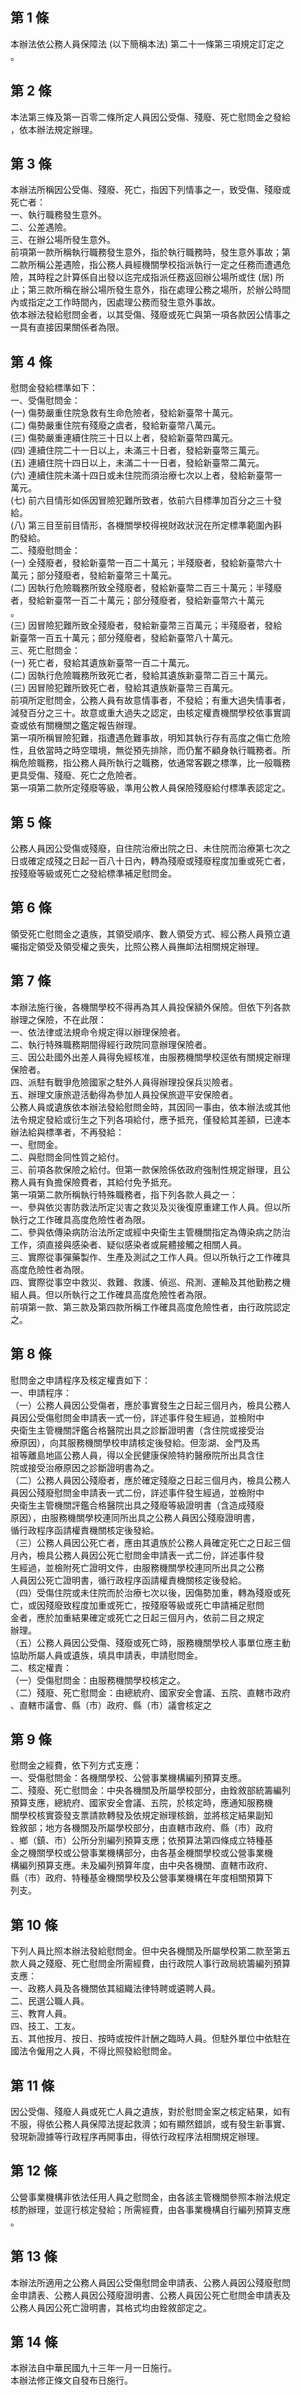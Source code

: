 第 1 條
-------
本辦法依公務人員保障法 (以下簡稱本法) 第二十一條第三項規定訂定之  
。

第 2 條
-------
本法第三條及第一百零二條所定人員因公受傷、殘廢、死亡慰問金之發給  
，依本辦法規定辦理。

第 3 條
-------
本辦法所稱因公受傷、殘廢、死亡，指因下列情事之一，致受傷、殘廢或  
死亡者：  
一、執行職務發生意外。  
二、公差遇險。  
三、在辦公場所發生意外。  
前項第一款所稱執行職務發生意外，指於執行職務時，發生意外事故；第  
二款所稱公差遇險，指公務人員經機關學校指派執行一定之任務而遭遇危  
險，其時程之計算係自出發以迄完成指派任務返回辦公場所或住 (居) 所  
止；第三款所稱在辦公場所發生意外，指在處理公務之場所，於辦公時間  
內或指定之工作時間內，因處理公務而發生意外事故。  
依本辦法發給慰問金者，以其受傷、殘廢或死亡與第一項各款因公情事之  
一具有直接因果關係者為限。

第 4 條
-------
慰問金發給標準如下：  
一、受傷慰問金：  
 (一) 傷勢嚴重住院急救有生命危險者，發給新臺幣十萬元。  
 (二) 傷勢嚴重住院有殘廢之虞者，發給新臺幣八萬元。  
 (三) 傷勢嚴重連續住院三十日以上者，發給新臺幣四萬元。  
 (四) 連續住院二十一日以上，未滿三十日者，發給新臺幣三萬元。  
 (五) 連續住院十四日以上，未滿二十一日者，發給新臺幣二萬元。  
 (六) 連續住院未滿十四日或未住院而須治療七次以上者，發給新臺幣一  
      萬元。  
 (七) 前六目情形如係因冒險犯難所致者，依前六目標準加百分之三十發  
      給。  
 (八) 第三目至前目情形，各機關學校得視財政狀況在所定標準範圍內斟  
      酌發給。  
二、殘廢慰問金：  
 (一) 全殘廢者，發給新臺幣一百二十萬元；半殘廢者，發給新臺幣六十  
      萬元；部分殘廢者，發給新臺幣三十萬元。  
 (二) 因執行危險職務所致全殘廢者，發給新臺幣二百三十萬元；半殘廢  
      者，發給新臺幣一百二十萬元；部分殘廢者，發給新臺幣六十萬元  
      。  
 (三) 因冒險犯難所致全殘廢者，發給新臺幣三百萬元；半殘廢者，發給  
      新臺幣一百五十萬元；部分殘廢者，發給新臺幣八十萬元。  
三、死亡慰問金：  
 (一) 死亡者，發給其遺族新臺幣一百二十萬元。  
 (二) 因執行危險職務所致死亡者，發給其遺族新臺幣二百三十萬元。  
 (三) 因冒險犯難所致死亡者，發給其遺族新臺幣三百萬元。  
前項所定慰問金，公務人員有故意情事者，不發給；有重大過失情事者，  
減發百分之三十。故意或重大過失之認定，由核定權責機關學校依事實調  
查或依有關機關之鑑定報告辦理。  
第一項所稱冒險犯難，指遭遇危難事故，明知其執行存有高度之傷亡危險  
性，且依當時之時空環境，無從預先排除，而仍奮不顧身執行職務者。所  
稱危險職務，指公務人員所執行之職務，依通常客觀之標準，比一般職務  
更具受傷、殘廢、死亡之危險者。  
第一項第二款所定殘廢等級，準用公教人員保險殘廢給付標準表認定之。

第 5 條
-------
公務人員因公受傷或殘廢，自住院治療出院之日、未住院而治療第七次之  
日或確定成殘之日起一百八十日內，轉為殘廢或殘廢程度加重或死亡者，  
按殘廢等級或死亡之發給標準補足慰問金。

第 6 條
-------
領受死亡慰問金之遺族，其領受順序、數人領受方式、經公務人員預立遺  
囑指定領受及領受權之喪失，比照公務人員撫卹法相關規定辦理。

第 7 條
-------
本辦法施行後，各機關學校不得再為其人員投保額外保險。但依下列各款  
辦理之保險，不在此限：  
一、依法律或法規命令規定得以辦理保險者。  
二、執行特殊職務期間得經行政院同意辦理保險者。  
三、因公赴國外出差人員得免經核准，由服務機關學校逕依有關規定辦理  
    保險者。  
四、派駐有戰爭危險國家之駐外人員得辦理投保兵災險者。  
五、辦理文康旅遊活動得為參加人員投保旅遊平安保險者。  
公務人員或遺族依本辦法發給慰問金時，其因同一事由，依本辦法或其他  
法令規定發給或衍生之下列各項給付，應予抵充，僅發給其差額，已達本  
辦法給與標準者，不再發給：  
一、慰問金。  
二、與慰問金同性質之給付。  
三、前項各款保險之給付。但第一款保險係依政府強制性規定辦理，且公  
    務人員有負擔保險費者，其給付免予抵充。  
第一項第二款所稱執行特殊職務者，指下列各款人員之一：  
一、參與依災害防救法所定災害之救災及災後復原重建工作人員。但以所  
    執行之工作確具高度危險性者為限。  
二、參與依傳染病防治法所定或經中央衛生主管機關指定為傳染病之防治  
    工作，須直接與感染者、疑似感染者或屍體接觸之相關人員。  
三、實際從事彈藥製作、生產及測試之工作人員。但以所執行之工作確具  
    高度危險性者為限。  
四、實際從事空中救災、救難、救護、偵巡、飛測、運輸及其他勤務之機  
    組人員。但以所執行之工作確具高度危險性者為限。  
前項第一款、第三款及第四款所稱工作確具高度危險性者，由行政院認定  
之。

第 8 條
-------
慰問金之申請程序及核定權責如下：  
一、申請程序：  
（一）公務人員因公受傷者，應於事實發生之日起三個月內，檢具公務人  
      員因公受傷慰問金申請表一式一份，詳述事件發生經過，並檢附中  
      央衛生主管機關評鑑合格醫院出具之診斷證明書（含住院或接受治  
      療原因），向其服務機關學校申請核定後發給。但澎湖、金門及馬  
      祖等離島地區公務人員，得以全民健康保險特約醫療院所出具含住  
      院或接受治療原因之診斷證明書為之。　　　　  
（二）公務人員因公殘廢者，應於確定殘廢之日起三個月內，檢具公務人  
      員因公殘廢慰問金申請表一式二份，詳述事件發生經過，並檢附中  
      央衛生主管機關評鑑合格醫院出具之殘廢等級證明書（含造成殘廢  
      原因），由服務機關學校連同所出具之公務人員因公殘廢證明書，  
      循行政程序函請權責機關核定後發給。  
（三）公務人員因公死亡者，應由其遺族於公務人員確定死亡之日起三個  
      月內，檢具公務人員因公死亡慰問金申請表一式二份，詳述事件發  
      生經過，並檢附死亡證明文件，由服務機關學校連同所出具之公務  
      人員因公死亡證明書，循行政程序函請權責機關核定後發給。  
（四）受傷住院或未住院而於治療七次以後，因傷勢加重，轉為殘廢或死  
      亡，或因殘廢致程度加重或死亡，按殘廢等級或死亡申請補足慰問  
      金者，應於加重結果確定或死亡之日起三個月內，依前二目之規定  
      辦理。  
（五）公務人員因公受傷、殘廢或死亡時，服務機關學校人事單位應主動  
      協助所屬人員或遺族，填具申請表，申請慰問金。  
二、核定權責：  
（一）受傷慰問金：由服務機關學校核定之。  
（二）殘廢、死亡慰問金：由總統府、國家安全會議、五院、直轄市政府  
      、直轄市議會、縣（市）政府、縣（市）議會核定之

第 9 條
-------
慰問金之經費，依下列方式支應：  
一、受傷慰問金：各機關學校、公營事業機構編列預算支應。  
二、殘廢、死亡慰問金：中央各機關及所屬學校部分，由銓敘部統籌編列  
    預算支應，總統府、國家安全會議、五院，於核定時，應通知服務機  
    關學校核實簽發支票請款轉發及依規定辦理核銷，並將核定結果副知  
    銓敘部；地方各機關及所屬學校部分，由直轄市政府、縣（市）政府  
    、鄉（鎮、市）公所分別編列預算支應；依預算法第四條成立特種基  
    金之機關學校或公營事業機構部分，由各基金機關學校或公營事業機  
    構編列預算支應。未及編列預算年度，由中央各機關、直轄市政府、  
    縣（市）政府、特種基金機關學校及公營事業機構在年度相關預算下  
    列支。

第 10 條
--------
下列人員比照本辦法發給慰問金。但中央各機關及所屬學校第二款至第五  
款人員之殘廢、死亡慰問金所需經費，由行政院人事行政局統籌編列預算  
支應：  
一、政務人員及各機關依其組織法律特聘或遴聘人員。  
二、民選公職人員。  
三、教育人員。  
四、技工、工友。  
五、其他按月、按日、按時或按件計酬之臨時人員。但駐外單位中依駐在  
    國法令僱用之人員，不得比照發給慰問金。

第 11 條
--------
因公受傷、殘廢人員或死亡人員之遺族，對於慰問金案之核定結果，如有  
不服，得依公務人員保障法提起救濟；如有顯然錯誤，或有發生新事實、  
發現新證據等行政程序再開事由，得依行政程序法相關規定辦理。

第 12 條
--------
公營事業機構非依法任用人員之慰問金，由各該主管機關參照本辦法規定  
核酌辦理，並逕行核定發給；所需經費，由各事業機構自行編列預算支應  
。

第 13 條
--------
本辦法所適用之公務人員因公受傷慰問金申請表、公務人員因公殘廢慰問  
金申請表、公務人員因公殘廢證明書、公務人員因公死亡慰問金申請表及  
公務人員因公死亡證明書，其格式均由銓敘部定之。

第 14 條
--------
本辦法自中華民國九十三年一月一日施行。  
本辦法修正條文自發布日施行。

